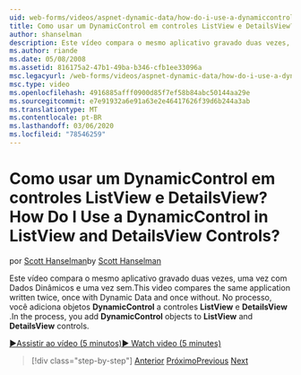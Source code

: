 ```yaml
---
uid: web-forms/videos/aspnet-dynamic-data/how-do-i-use-a-dynamiccontrol-in-listview-and-detailsview-controls
title: Como usar um DynamicControl em controles ListView e DetailsView? | Microsoft Docs
author: shanselman
description: Este vídeo compara o mesmo aplicativo gravado duas vezes, uma vez com Dados Dinâmicos e uma vez sem. No processo, você adiciona objetos DynamicControl ao ListView a...
ms.author: riande
ms.date: 05/08/2008
ms.assetid: 816175a2-47b1-49ba-b346-cfb1ee33096a
msc.legacyurl: /web-forms/videos/aspnet-dynamic-data/how-do-i-use-a-dynamiccontrol-in-listview-and-detailsview-controls
msc.type: video
ms.openlocfilehash: 4916885afff0900d85f7ef58b84abc50144aa29e
ms.sourcegitcommit: e7e91932a6e91a63e2e46417626f39d6b244a3ab
ms.translationtype: MT
ms.contentlocale: pt-BR
ms.lasthandoff: 03/06/2020
ms.locfileid: "78546259"
---
```

# <a name="how-do-i-use-a-dynamiccontrol-in-listview-and-detailsview-controls"></a><span data-ttu-id="666af-105">Como usar um DynamicControl em controles ListView e DetailsView?</span><span class="sxs-lookup"><span data-stu-id="666af-105">How Do I Use a DynamicControl in ListView and DetailsView Controls?</span></span>

<span data-ttu-id="666af-106">por [Scott Hanselman](https://github.com/shanselman)</span><span class="sxs-lookup"><span data-stu-id="666af-106">by [Scott Hanselman](https://github.com/shanselman)</span></span>

<span data-ttu-id="666af-107">Este vídeo compara o mesmo aplicativo gravado duas vezes, uma vez com Dados Dinâmicos e uma vez sem.</span><span class="sxs-lookup"><span data-stu-id="666af-107">This video compares the same application written twice, once with Dynamic Data and once without.</span></span> <span data-ttu-id="666af-108">No processo, você adiciona objetos **DynamicControl** a controles **ListView** e **DetailsView** .</span><span class="sxs-lookup"><span data-stu-id="666af-108">In the process, you add **DynamicControl** objects to **ListView** and **DetailsView** controls.</span></span>

[<span data-ttu-id="666af-109">&#9654;Assistir ao vídeo (5 minutos)</span><span class="sxs-lookup"><span data-stu-id="666af-109">&#9654; Watch video (5 minutes)</span></span>](https://channel9.msdn.com/Blogs/ASP-NET-Site-Videos/how-do-i-use-a-dynamiccontrol-in-listview-and-detailsview-controls)

> [!div class="step-by-step"]
> <span data-ttu-id="666af-110">[Anterior](how-do-i-display-unknown-datatypes.md)
> [Próximo](getting-started-with-dynamic-data.md)</span><span class="sxs-lookup"><span data-stu-id="666af-110">[Previous](how-do-i-display-unknown-datatypes.md)
[Next](getting-started-with-dynamic-data.md)</span></span>
